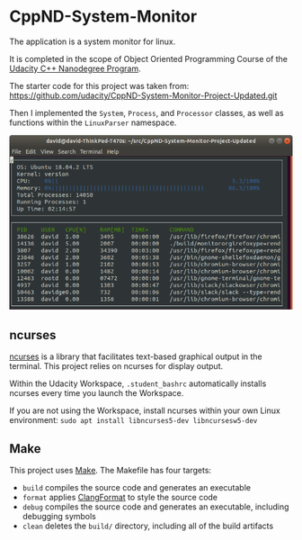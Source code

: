 # CppND-System-Monitor

The application is a system monitor for linux. 

It is completed in the scope of  Object Oriented Programming Course of the [Udacity C++ Nanodegree Program](https://www.udacity.com/course/c-plus-plus-nanodegree--nd213). 

The starter code for this project was taken from: https://github.com/udacity/CppND-System-Monitor-Project-Updated.git

Then I implemented the `System`, `Process`, and `Processor` classes, as well as functions within the `LinuxParser` namespace.

![System Monitor](images/monitor.png)

## ncurses
[ncurses](https://www.gnu.org/software/ncurses/) is a library that facilitates text-based graphical output in the terminal. This project relies on ncurses for display output.

Within the Udacity Workspace, `.student_bashrc` automatically installs ncurses every time you launch the Workspace.

If you are not using the Workspace, install ncurses within your own Linux environment: `sudo apt install libncurses5-dev libncursesw5-dev`

## Make
This project uses [Make](https://www.gnu.org/software/make/). The Makefile has four targets:
* `build` compiles the source code and generates an executable
* `format` applies [ClangFormat](https://clang.llvm.org/docs/ClangFormat.html) to style the source code
* `debug` compiles the source code and generates an executable, including debugging symbols
* `clean` deletes the `build/` directory, including all of the build artifacts
